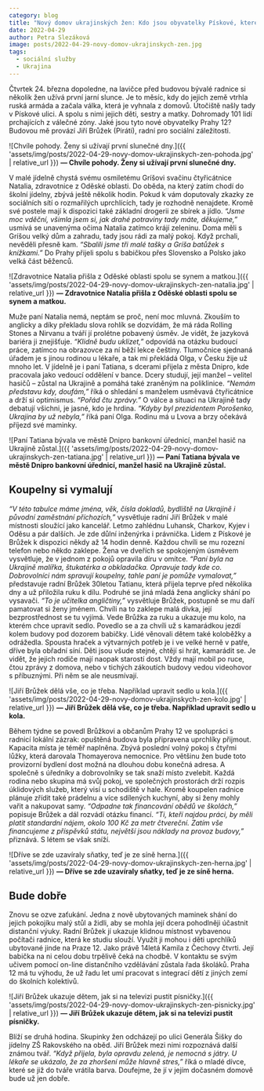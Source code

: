 ```yaml
---
category: blog
title: "Nový domov ukrajinských žen: Kdo jsou obyvatelky Pískové, které vyhnala válka?"
date: 2022-04-29
author: Petra Slezáková
image: posts/2022-04-29-novy-domov-ukrajinskych-zen.jpg
tags:
  - sociální služby
  - Ukrajina
---
```


Čtvrtek 24. března dopoledne, na lavičce před budovou bývalé radnice si několik žen užívá první jarní slunce. Je to měsíc, kdy do jejich země vtrhla ruská armáda a začala válka, která je vyhnala z domovů. Útočiště našly tady v Pískové ulici. A spolu s nimi jejich děti, sestry a matky. Dohromady 101 lidí prchajících z válečné zóny. Jaké jsou tyto nové obyvatelky Prahy 12? Budovou mě provází Jiří Brůžek (Piráti), radní pro sociální záležitosti.

![Chvíle pohody. Ženy si užívají první slunečné dny.]({{ 'assets/img/posts/2022-04-29-novy-domov-ukrajinskych-zen-pohoda.jpg' | relative_url }})
**— Chvíle pohody. Ženy si užívají první slunečné dny.**

V malé jídelně chystá svému osmiletému Gríšovi svačinu čtyřicátnice Natalia, zdravotnice z Oděské oblasti. Do oběda, na který zatím chodí do školní jídelny, zbývá ještě několik hodin. Pokud k vám doputovaly zkazky ze sociálních sítí o rozmařilých uprchlících, tady je rozhodně nenajdete. Kromě své postele mají k dispozici také základní drogerii ze sbírek a jídlo. _“Jsme moc vděční, všimla jsem si, jak drahé potraviny tady máte, děkujeme,”_ usmívá se unavenýma očima Natalia zatímco krájí zeleninu. Doma měli s Gríšou velký dům a zahradu, tady jsou rádi za malý pokoj. Když prchali, nevěděli přesně kam. _“Sbalili jsme tři malé tašky a Gríša batůžek s knížkami.”_ Do Prahy přijeli spolu s babičkou přes Slovensko a Polsko jako velká část běženců.

![Zdravotnice Natalia přišla z Oděské oblasti spolu se synem a matkou.]({{ 'assets/img/posts/2022-04-29-novy-domov-ukrajinskych-zen-natalia.jpg' | relative_url }})
**— Zdravotnice Natalia přišla z Oděské oblasti spolu se synem a matkou.**

Muže paní Natalia nemá, neptám se proč, není moc mluvná. Zkouším to anglicky a díky překladu slova rohlík se dozvídám, že má ráda Rolling Stones a Nirvanu a tváří jí prolétne pobavený úsměv. Je vidět, že jazyková bariéra ji znejišťuje. _“Klidně budu uklízet,”_ odpovídá na otázku budoucí práce, zatímco na obrazovce za ní běží lekce češtiny. Tlumočnice sjednaná úřadem je s jinou rodinou u lékaře, a tak mi překládá Olga, v Česku žije už mnoho let. V jídelně je i paní Tatiana, s dcerami přijela z města Dnipro, kde pracovala jako vedoucí oddělení v bance. Dcery studují, její manžel – velitel hasičů – zůstal na Ukrajině a pomáhá také zraněným na poliklinice. _“Nemám představu kdy, doufám,”_ říká o shledání s manželem usměvavá čtyřicátnice a drží si optimismus. _“Pořád čtu zprávy.”_ O válce a situaci na Ukrajině tady debatují všichni, je jasné, kdo je hrdina. _“Kdyby byl prezidentem Porošenko, Ukrajina by už nebyla,”_ říká paní Olga. Rodinu má u Lvova a brzy očekává příjezd své maminky.

![Paní Tatiana bývala ve městě Dnipro bankovní úřednicí, manžel hasič na Ukrajině zůstal.]({{ 'assets/img/posts/2022-04-29-novy-domov-ukrajinskych-zen-tatiana.jpg' | relative_url }})
**— Paní Tatiana bývala ve městě Dnipro bankovní úřednicí, manžel hasič na Ukrajině zůstal.**

## Koupelny si vymalují

_“V této tabulce máme jména, věk, čísla dokladů, bydliště na Ukrajině i původní zaměstnání příchozích,”_ vysvětluje radní Jiří Brůžek v malé místnosti sloužící jako kancelář. Letmo zahlédnu Luhansk, Charkov, Kyjev i Oděsu a pár dalších. Je zde důlní inženýrka i právnička. Lidem z Pískové je Brůžek k dispozici někdy až 14 hodin denně. Každou chvíli se mu rozezní telefon nebo někdo zaklepe. Žena ve dveřích se spokojeným úsměvem vysvětluje, že v jednom z pokojů opravila díru v omítce. _“Paní byla na Ukrajině malířka, štukatérka a obkladačka. Opravuje tady kde co. Dobrovolníci nám spravují koupelny, tahle paní je pomůže vymalovat,”_ představuje radní Brůžek 30letou Tatianu, která přijela teprve před několika dny a už přiložila ruku k dílu. Podruhé se jiná mladá žena anglicky shání po vysavači. _“To je učitelka angličtiny,”_ vysvětluje Brůžek, postupně se mu daří pamatovat si ženy jménem. Chvíli na to zaklepe malá dívka, její bezprostřednost se tu vyjímá. Vede Brůžka za ruku a ukazuje mu kolo, na kterém chce upravit sedlo. Povedlo se a za chvíli už s kamarádkou jezdí kolem budovy pod dozorem babičky. Lidé věnovali dětem také koloběžky a odrážedla. Spousta hraček a výtvarných potřeb je i ve velké herně v patře, dříve byla obřadní síní. Děti jsou všude stejné, chtějí si hrát, kamarádit se. Je vidět, že jejich rodiče mají naopak starostí dost. Vždy mají mobil po ruce, čtou zprávy z domova, nebo v tichých zákoutích budovy vedou videohovor s příbuznými. Při něm se ale neusmívají.

![Jiří Brůžek dělá vše, co je třeba. Například upravit sedlo u kola.]({{ 'assets/img/posts/2022-04-29-novy-domov-ukrajinskych-zen-kolo.jpg' | relative_url }})
**— Jiří Brůžek dělá vše, co je třeba. Například upravit sedlo u kola.**

Během týdne se povedl Brůžkovi a občanům Prahy 12 ve spolupráci s radnicí lokální zázrak: opuštěná budova byla připravena uprchlíky přijmout. Kapacita místa je téměř naplněna. Zbývá poslední volný pokoj s čtyřmi lůžky, která darovala Thomayerova nemocnice. Pro většinu žen bude toto provizorní bydlení dost možná na dlouhou dobu konečná adresa. A společně s úředníky a dobrovolníky se tak snaží místo zvelebit. Každá rodina nebo skupina má svůj pokoj, ve společných prostorách drží rozpis úklidových služeb, který visí u schodiště v hale. Kromě koupelen radnice plánuje zřídit také prádelnu a více sdílených kuchyní, aby si ženy mohly vařit a nakupovat samy. _“Odpadne tak financování obědů ve školách,”_ popisuje Brůžek a dál rozvádí otázku financí. _“Ti, kteří najdou práci, by měli platit standardní nájem, okolo 100 Kč za metr čtvereční. Zatím vše financujeme z příspěvků státu, největší jsou náklady na provoz budovy,”_ přiznává. S létem se však sníží.

![Dříve se zde uzavíraly sňatky, teď je ze síně herna.]({{ 'assets/img/posts/2022-04-29-novy-domov-ukrajinskych-zen-herna.jpg' | relative_url }})
**— Dříve se zde uzavíraly sňatky, teď je ze síně herna.**

## Bude dobře

Znovu se ozve zaťukání. Jedna z nově ubytovaných maminek shání do jejich pokojíku malý stůl a židli, aby se mohla její dcera pohodlněji účastnit distanční výuky. Radní Brůžek jí ukazuje klidnou místnost vybavenou počítači radnice, která ke studiu slouží. Využít ji mohou i děti uprchlíků ubytované jinde na Praze 12. Jako právě 14letá Kamila z Čechovy čtvrti. Její babička na ni celou dobu trpělivě čeká na chodbě. V kontaktu se svým učivem pomocí on-line distančního vzdělávání zůstala řada školáků. Praha 12 má tu výhodu, že už řadu let umí pracovat s integrací dětí z jiných zemí do školních kolektivů.

![Jiří Brůžek ukazuje dětem, jak si na televizi pustit písničky.]({{ 'assets/img/posts/2022-04-29-novy-domov-ukrajinskych-zen-pisnicky.jpg' | relative_url }})
**— Jiří Brůžek ukazuje dětem, jak si na televizi pustit písničky.**

Blíží se druhá hodina. Skupinky žen odcházejí po ulici Generála Šišky do jídelny ZŠ Rakovského na oběd. Jiří Brůžek mezi nimi rozpoznává další známou tvář. _“Když přijela, byla opravdu zelená, je nemocná s játry. U lékaře se ukázalo, že za zhoršení může hlavně stres,”_ říká o mladé dívce, které se již do tváře vrátila barva. Doufejme, že jí v jejím dočasném domově bude už jen dobře.
